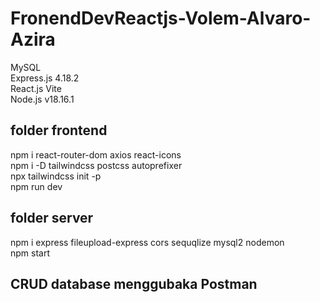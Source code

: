 # FronendDevReactjs-Volem-Alvaro-Azira

MySQL <br>
Express.js 4.18.2 <br>
React.js Vite <br>
Node.js v18.16.1 <br>

## folder frontend
npm i react-router-dom axios react-icons <br>
npm i -D tailwindcss postcss autoprefixer <br>
npx tailwindcss init -p <br>
npm run dev <br>

## folder server
npm i express fileupload-express cors sequqlize mysql2 nodemon <br>
npm start

## CRUD database menggubaka Postman

